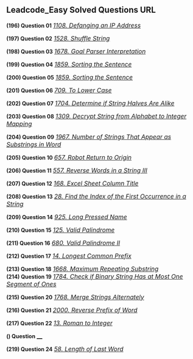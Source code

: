 ## Leadcode_Easy Solved Questions URL

**(196) Question 01** <a href="https://leetcode.com/problems/defanging-an-ip-address/submissions/939992990/" target="_blank" style="font-size: 16px;dispaly:inline-block;">_1108. Defanging an IP Address_</a> <br/>

**(197) Question 02** <a href="https://leetcode.com/problems/shuffle-string/submissions/940001682/" target="_blank" style="font-size: 16px;dispaly:inline-block;">_1528. Shuffle String_</a> <br/>

**(198) Question 03** <a href="https://leetcode.com/problems/goal-parser-interpretation/submissions/940014434/" target="_blank" style="font-size: 16px;dispaly:inline-block;">_1678. Goal Parser Interpretation_</a> <br/>

**(199) Question 04** <a href="https://leetcode.com/problems/sorting-the-sentence/submissions/940038521/" target="_blank" style="font-size: 16px;dispaly:inline-block;">_1859. Sorting the Sentence_</a> <br/>


**(200) Question 05** <a href="https://leetcode.com/problems/sorting-the-sentence/submissions/940038521/" target="_blank" style="font-size: 16px;dispaly:inline-block;">_1859. Sorting the Sentence_</a> <br/>

**(201) Question 06** <a href="https://leetcode.com/problems/to-lower-case/submissions/940056243/" target="_blank" style="font-size: 16px;dispaly:inline-block;">_709. To Lower Case_</a> <br/>

**(202) Question 07** <a href="https://leetcode.com/problems/determine-if-string-halves-are-alike/submissions/940063778/" target="_blank" style="font-size: 16px;dispaly:inline-block;">_1704. Determine if String Halves Are Alike_</a> <br/>

**(203) Question 08** <a href="https://leetcode.com/problems/decrypt-string-from-alphabet-to-integer-mapping/submissions/940404383/" target="_blank" style="font-size: 16px;dispaly:inline-block;">_1309. Decrypt String from Alphabet to Integer Mapping_</a> <br/>

**(204) Question 09** <a href="https://leetcode.com/problems/number-of-strings-that-appear-as-substrings-in-word/submissions/940416823/" target="_blank" style="font-size: 16px;dispaly:inline-block;">_1967. Number of Strings That Appear as Substrings in Word_</a> <br/>

**(205) Question 10** <a href="https://leetcode.com/problems/robot-return-to-origin/submissions/940451563/" target="_blank" style="font-size: 16px;dispaly:inline-block;">_657. Robot Return to Origin_</a> <br/>

**(206) Question 11** <a href="https://leetcode.com/problems/reverse-words-in-a-string-iii/submissions/940467572/" target="_blank" style="font-size: 16px;dispaly:inline-block;">_557. Reverse Words in a String III_</a> <br/>

**(207) Question 12** <a href="https://leetcode.com/problems/excel-sheet-column-title/submissions/940553131/" target="_blank" style="font-size: 16px;dispaly:inline-block;">_168. Excel Sheet Column Title_</a> <br/>

**(208) Question 13** <a href="https://leetcode.com/problems/find-the-index-of-the-first-occurrence-in-a-string/submissions/940566902/" target="_blank" style="font-size: 16px;dispaly:inline-block;">_28. Find the Index of the First Occurrence in a String_</a> <br/>

**(209) Question 14** <a href="https://leetcode.com/problems/long-pressed-name/submissions/940612906/" target="_blank" style="font-size: 16px;dispaly:inline-block;">_925. Long Pressed Name_</a> <br/>

**(210) Question 15** <a href="https://leetcode.com/problems/valid-palindrome/submissions/940637989/" target="_blank" style="font-size: 16px;dispaly:inline-block;">_125. Valid Palindrome_</a> <br/>


**(211) Question 16** <a href="https://leetcode.com/problems/valid-palindrome-ii/submissions/940910562/" target="_blank" style="font-size: 16px;dispaly:inline-block;">_680. Valid Palindrome II_</a> <br/>

**(212) Question 17** <a href="https://leetcode.com/problems/longest-common-prefix/submissions/940944147/" target="_blank" style="font-size: 16px;dispaly:inline-block;">_14. Longest Common Prefix_</a> <br/>

**(213) Question 18** <a href="https://leetcode.com/problems/maximum-repeating-substring/submissions/940966189/" target="_blank" style="font-size: 16px;dispaly:inline-block;">_1668. Maximum Repeating Substring_</a> <br/>
**(214) Question 19** <a href="https://leetcode.com/problems/check-if-binary-string-has-at-most-one-segment-of-ones/submissions/940973514/" target="_blank" style="font-size: 16px;dispaly:inline-block;">_1784. Check if Binary String Has at Most One Segment of Ones_</a> <br/>

**(215) Question 20** <a href="https://leetcode.com/problems/merge-strings-alternately/submissions/940982177/" target="_blank" style="font-size: 16px;dispaly:inline-block;">_1768. Merge Strings Alternately_</a> <br/>

**(216) Question 21** <a href="https://leetcode.com/problems/reverse-prefix-of-word/submissions/940986841/" target="_blank" style="font-size: 16px;dispaly:inline-block;">_2000. Reverse Prefix of Word_</a> <br/>

**(217) Question 22** <a href="https://leetcode.com/problems/roman-to-integer/submissions/941385070/" target="_blank" style="font-size: 16px;dispaly:inline-block;">_13. Roman to Integer_</a> <br/>

**() Question** <a href="" target="_blank" style="font-size: 16px;dispaly:inline-block;">__</a> <br/>

**(219) Question 24** <a href="https://leetcode.com/problems/length-of-last-word/submissions/940995659/" target="_blank" style="font-size: 16px;dispaly:inline-block;">_58. Length of Last Word_</a> <br/>


 
